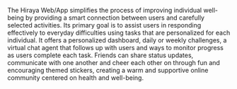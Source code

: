 The Hiraya Web/App simplifies the process of improving individual well-being by providing a smart connection between users and carefully selected activities. Its primary goal is to assist users in responding effectively to everyday difficulties using tasks that are personalized for each individual. It offers a personalized dashboard, daily or weekly challenges, a virtual chat agent that follows up with users and ways to monitor progress as users complete each task. Friends can share status updates, communicate with one another and cheer each other on through fun and encouraging themed stickers, creating a warm and supportive online community centered on health and well-being.

